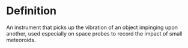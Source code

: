 # Definition

An instrument that picks up the vibration of an object impinging upon
another, used especially on space probes to record the impact of small
meteoroids.
